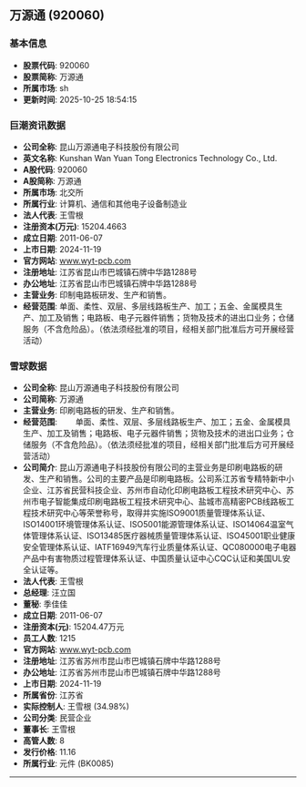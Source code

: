 ## 万源通 (920060)

### 基本信息

- **股票代码**: 920060
- **股票简称**: 万源通
- **所属市场**: sh
- **更新时间**: 2025-10-25 18:54:15

### 巨潮资讯数据

- **公司全称**: 昆山万源通电子科技股份有限公司
- **英文名称**: Kunshan Wan Yuan Tong Electronics Technology Co., Ltd.
- **A股代码**: 920060
- **A股简称**: 万源通
- **所属市场**: 北交所
- **所属行业**: 计算机、通信和其他电子设备制造业
- **法人代表**: 王雪根
- **注册资本(万元)**: 15204.4663
- **成立日期**: 2011-06-07
- **上市日期**: 2024-11-19
- **官方网站**: www.wyt-pcb.com
- **注册地址**: 江苏省昆山市巴城镇石牌中华路1288号
- **办公地址**: 江苏省昆山市巴城镇石牌中华路1288号
- **主营业务**: 印制电路板研发、生产和销售。
- **经营范围**: 单面、柔性、双层、多层线路板生产、加工；五金、金属模具生产、加工及销售；电路板、电子元器件销售；货物及技术的进出口业务；仓储服务（不含危险品）。（依法须经批准的项目，经相关部门批准后方可开展经营活动）

### 雪球数据

- **公司全称**: 昆山万源通电子科技股份有限公司
- **公司简称**: 万源通
- **主营业务**: 印刷电路板的研发、生产和销售。
- **经营范围**: 　　单面、柔性、双层、多层线路板生产、加工；五金、金属模具生产、加工及销售；电路板、电子元器件销售；货物及技术的进出口业务；仓储服务（不含危险品）。（依法须经批准的项目，经相关部门批准后方可开展经营活动）
- **公司简介**: 昆山万源通电子科技股份有限公司的主营业务是印刷电路板的研发、生产和销售。公司的主要产品是印刷电路板。公司系江苏省专精特新中小企业、江苏省民营科技企业、苏州市自动化印刷电路板工程技术研究中心、苏州市电子智能集成印刷电路板工程技术研究中心、盐城市高精密PCB线路板工程技术研究中心等荣誉称号，取得并实施ISO9001质量管理体系认证、ISO14001环境管理体系认证、ISO5001能源管理体系认证、ISO14064温室气体管理体系认证、ISO13485医疗器械质量管理体系认证、ISO45001职业健康安全管理体系认证、IATF16949汽车行业质量体系认证、QC080000电子电器产品中有害物质过程管理体系认证、中国质量认证中心CQC认证和美国UL安全认证等。
- **法人代表**: 王雪根
- **总经理**: 汪立国
- **董秘**: 季佳佳
- **成立日期**: 2011-06-07
- **注册资本(元)**: 15204.47万元
- **员工人数**: 1215
- **官方网站**: www.wyt-pcb.com
- **注册地址**: 江苏省苏州市昆山市巴城镇石牌中华路1288号
- **办公地址**: 江苏省苏州市昆山市巴城镇石牌中华路1288号
- **上市日期**: 2024-11-19
- **所属省份**: 江苏省
- **实际控制人**: 王雪根 (34.98%)
- **公司分类**: 民营企业
- **董事长**: 王雪根
- **高管人数**: 8
- **发行价格**: 11.16
- **所属行业**: 元件 (BK0085)

---